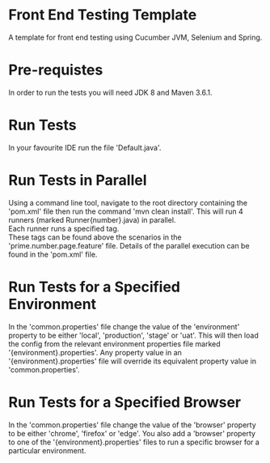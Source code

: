 # Front End Testing Template

A template for front end testing using Cucumber JVM, Selenium and Spring.

# Pre-requistes

In order to run the tests you will need JDK 8 and Maven 3.6.1.

# Run Tests

In your favourite IDE run the file 'Default.java'.

# Run Tests in Parallel

Using a command line tool, navigate to the root directory containing the 'pom.xml' file then run the command 
'mvn clean install'.
This will run 4 runners (marked Runner{number}.java) in parallel.  
Each runner runs a specified tag.  
These tags can be found above the scenarios in the 'prime.number.page.feature' file.
Details of the parallel execution can be found in the 'pom.xml' file. 

# Run Tests for a Specified Environment

In the 'common.properties' file change the value of the 'environment' property to be either 'local', 'production', 'stage' or 
'uat'.
This will then load the config from the relevant environment properties file marked '{environment}.properties'.
Any property value in an '{environment}.properties' file will override its equivalent property value in 
'common.properties'.

# Run Tests for a Specified Browser

In the 'common.properties' file change the value of the 'browser' property to be either 'chrome', 'firefox' or 'edge'.
You also add a 'browser' property to one of the '{environment}.properties' files to run a specific browser for a particular 
environment.